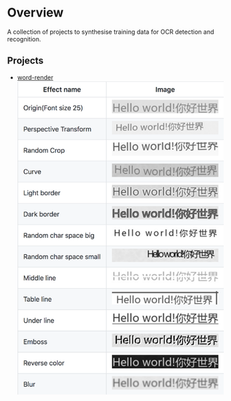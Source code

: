 # Overview
A collection of projects to synthesise training data for OCR detection and recognition.

## Projects
  - [word-render](https://github.com/Sanster/text_renderer)
  ![word_render](./figures/word_render.png)

